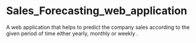 # Sales_Forecasting_web_application
A web application that helps to predict the company sales according to the given period of time either yearly, monthly or weekly .
